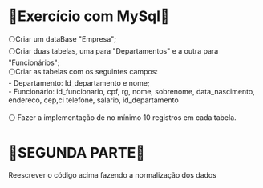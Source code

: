 <h1> 💠Exercício com MySql💠</h1>

<div>
⚪Criar um dataBase "Empresa";
  <br>
⚪Criar duas tabelas, uma para "Departamentos" e a outra para "Funcionários";
  <br>
⚪Criar as tabelas com os seguintes campos:
  <br>
  - Departamento: Id_departamento e nome;
  <br>
  - Funcionário: id_funcionario, cpf, rg, nome, sobrenome, data_nascimento, endereco, cep,ci telefone, salario, id_departamento
  <br>
  <br>
⚪ Fazer a implementação de no mínimo 10 registros em cada tabela.
  
</div>
<div>
  <h1>💠SEGUNDA PARTE💠</h1>
  Reescrever o código acima fazendo a normalização dos dados
</div>
